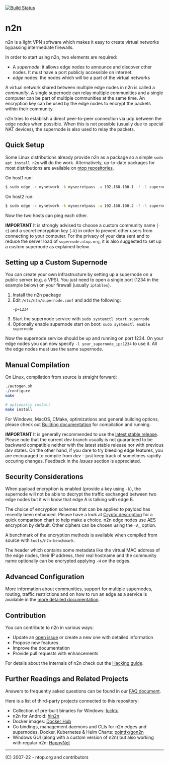 [![Build Status](https://travis-ci.org/ntop/n2n.png?branch=dev)](https://travis-ci.org/ntop/n2n)


# n2n

n2n is a light VPN software which makes it easy to create virtual networks bypassing intermediate firewalls.

In order to start using n2n, two elements are required:

- A _supernode_: it allows edge nodes to announce and discover other nodes. It must have a port publicly accessible on internet.
- _edge_ nodes: the nodes which will be a part of the virtual networks

A virtual network shared between multiple edge nodes in n2n is called a _community_. A single supernode can relay multiple communities and a single computer can be part of multiple communities at the same time. An encryption key can be used by the edge nodes to encrypt the packets within their community.

n2n tries to establish a direct peer-to-peer connection via udp between the edge nodes when possible. When this is not possible (usually due to special NAT devices), the supernode is also used to relay the packets.


## Quick Setup

Some Linux distributions already provide n2n as a package so a simple `sudo apt install n2n` will do the work. Alternatively, up-to-date packages for most distributions are available on [ntop repositories](http://packages.ntop.org/).

On host1 run:

```sh
$ sudo edge -c mynetwork -k mysecretpass -a 192.168.100.1 -f -l supernode.ntop.org:7777
```

On host2 run:

```sh
$ sudo edge -c mynetwork -k mysecretpass -a 192.168.100.2 -f -l supernode.ntop.org:7777
```

Now the two hosts can ping each other.

**IMPORTANT** It is strongly advised to choose a custom community name (`-c`) and a secret encryption key (`-k`) in order to prevent other users from connecting to your computer. For the privacy of your data sent and to reduce the server load of `supernode.ntop.org`, it is also suggested to set up a custom supernode as explained below.


## Setting up a Custom Supernode

You can create your own infrastructure by setting up a supernode on a public server (e.g. a VPS). You just need to open a single port (1234 in the example below) on your firewall (usually `iptables`).

1. Install the n2n package
2. Edit `/etc/n2n/supernode.conf` and add the following:
   ```
   -p=1234
   ```
3. Start the supernode service with `sudo systemctl start supernode`
4. Optionally enable supernode start on boot: `sudo systemctl enable supernode`

Now the supernode service should be up and running on port 1234. On your edge nodes you can now specify `-l your_supernode_ip:1234` to use it. All the edge nodes must use the same supernode.


## Manual Compilation

On Linux, compilation from source is straight forward:

```sh
./autogen.sh
./configure
make

# optionally install
make install
```

For Windows, MacOS, CMake, optimizations and general building options, please check out [Building documentation](doc/Building.md) for compilation and running.

**IMPORTANT** It is generally recommended to use the [latest stable release](https://github.com/ntop/n2n/releases). Please note that the current _dev_ branch usually is not guaranteed to be backward compatible neither with the latest stable release nor with previous _dev_ states. On the other hand, if you dare to try bleeding edge features, you are encouraged to compile from _dev_ – just keep track of sometimes rapidly occuring changes. Feedback in the _Issues_ section is appreciated.


## Security Considerations

When payload encryption is enabled (provide a key using `-k`), the supernode will not be able to decrypt
the traffic exchanged between two edge nodes but it will know that edge A is talking with edge B.

The choice of encryption schemes that can be applied to payload has recently been enhanced. Please have
a look at [Crypto description](doc/Crypto.md) for a quick comparison chart to help make a choice. n2n edge nodes use 
AES encryption by default. Other ciphers can be chosen using the `-A_` option.

A benchmark of the encryption methods is available when compiled from source with `tools/n2n-benchmark`.

The header which contains some metadata like the virtual MAC address of the edge nodes, their IP address, their real 
hostname and the community name optionally can be encrypted applying `-H` on the edges.


## Advanced Configuration

More information about communities, support for multiple supernodes, routing, traffic restrictions and on how to run an edge as 
a service is available in the [more detailed documentation](doc/Advanced.md).


## Contribution

You can contribute to n2n in various ways:

- Update an [open issue](https://github.com/ntop/n2n/issues) or create a new one with detailed information
- Propose new features
- Improve the documentation
- Provide pull requests with enhancements

For details about the internals of n2n check out the [Hacking guide](https://github.com/ntop/n2n/blob/dev/doc/Hacking.md).


## Further Readings and Related Projects

Answers to frequently asked questions can be found in our [FAQ document](https://github.com/ntop/n2n/blob/dev/doc/Faq.md).

Here is a list of third-party projects connected to this repository:

- Collection of pre-built binaries for Windows: [lucktu](https://github.com/lucktu/n2n)
- n2n for Android: [hin2n](https://github.com/switch-iot/hin2n)
- Docker images: [Docker Hub](https://hub.docker.com/r/supermock/supernode/)
- Go bindings, management daemons and CLIs for n2n edges and supernodes, Docker, Kubernetes & Helm Charts: [pojntfx/gon2n](https://pojntfx.github.io/gon2n/)
- Windows GUI (along with a custom version of n2n) but also working with regular n2n: [HappyNet](https://github.com/happynclient/happynwindows)

---

(C) 2007-22 - ntop.org and contributors
